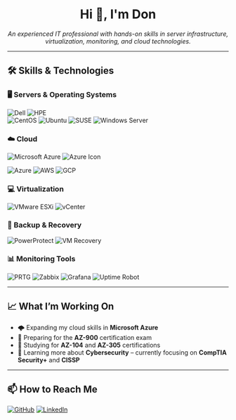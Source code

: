 <h1 align="center">Hi 👋, I'm Don</h1>
<p align="center">
  <em>An experienced IT professional with hands-on skills in server infrastructure, virtualization, monitoring, and cloud technologies.</em>
</p>

---

## 🛠️ Skills & Technologies

### 🖥️ Servers & Operating Systems
![Dell](https://img.shields.io/badge/Dell-007DB8?style=flat&logo=dell&logoColor=white)
![HPE](https://img.shields.io/badge/HPE-00B388?style=flat&logo=hewlettpackardenterprise&logoColor=white)  
![CentOS](https://img.shields.io/badge/CentOS-262577?style=flat&logo=centos&logoColor=white)
![Ubuntu](https://img.shields.io/badge/Ubuntu-E95420?style=flat&logo=ubuntu&logoColor=white)
![SUSE](https://img.shields.io/badge/SUSE-0C322C?style=flat&logo=suse&logoColor=white)
![Windows Server](https://img.shields.io/badge/Windows_Server-0078D6?style=flat&logo=windows&logoColor=white)

### ☁️ Cloud
![Microsoft Azure](https://img.shields.io/badge/Microsoft%20Azure-0078D4?style=flat-square&logo=microsoftazure&logoColor=white)
![Azure Icon](https://img.shields.io/badge/-0078D4?style=flat&logo=microsoftazure&logoColor=white)

![Azure](https://img.shields.io/badge/Azure-0078D4?style=for-the-badge&logo=microsoftazure&logoColor=white)
![AWS](https://img.shields.io/badge/AWS-232F3E?style=for-the-badge&logo=amazonaws&logoColor=white)
![GCP](https://img.shields.io/badge/GCP-4285F4?style=for-the-badge&logo=googlecloud&logoColor=white)




### 💻 Virtualization
![VMware ESXi](https://img.shields.io/badge/VMware_ESXi-607078?style=flat&logo=vmware&logoColor=white)
![vCenter](https://img.shields.io/badge/vCenter-607078?style=flat&logo=vmware&logoColor=white)

### 🔄 Backup & Recovery
![PowerProtect](https://img.shields.io/badge/PowerProtect-007DB8?style=flat&logo=dell&logoColor=white)
![VM Recovery](https://img.shields.io/badge/VM--Recovery-0078D6?style=flat&logo=virtualbox&logoColor=white)

### 📊 Monitoring Tools
![PRTG](https://img.shields.io/badge/PRTG-0099CC?style=flat&logo=datadog&logoColor=white)
![Zabbix](https://img.shields.io/badge/Zabbix-CC0000?style=flat&logo=zabbix&logoColor=white)
![Grafana](https://img.shields.io/badge/Grafana-F46800?style=flat&logo=grafana&logoColor=white)
![Uptime Robot](https://img.shields.io/badge/Uptime-4ADE80?style=flat&logo=uptimerobot&logoColor=white)

---

## 📈 What I’m Working On

- 🌩️ Expanding my cloud skills in **Microsoft Azure**
- 🧪 Preparing for the **AZ-900** certification exam
- 📘 Studying for **AZ-104** and **AZ-305** certifications
- 🔐 Learning more about **Cybersecurity** – currently focusing on **CompTIA Security+** and **CISSP**

---

## 📫 How to Reach Me

[![GitHub](https://img.shields.io/badge/GitHub-181717?style=flat&logo=github&logoColor=white)](https://github.com/DoninicToretto)
[![LinkedIn](https://img.shields.io/badge/LinkedIn-0A66C2?style=flat&logo=linkedin&logoColor=white)](https://linkedin.com/in/)
